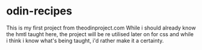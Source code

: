 # odin-recipes

This is my first project from theodinproject.com
While i should already know the hmtl taught here, the project 
will be re utilised later on for css and while i think i know
what's being taught, i'd rather make it a certainty.


